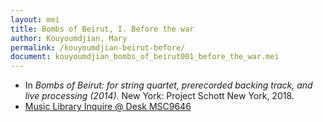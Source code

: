 ```yaml
---
layout: mei
title: Bombs of Beirut, I. Before the war
author: Kouyoumdjian, Mary
permalink: /kouyoumdjian-beirut-before/
document: kouyoumdjian_bombs_of_beirut001_before_the_war.mei
---
```


- In *Bombs of Beirut: for string quartet, prerecorded backing track, and live processing (2014).* New York: Project Schott New York, 2018.
- <a href="https://tufts.primo.exlibrisgroup.com/permalink/01TUN_INST/1kc9gia/alma991018697966703851" target="_blank">Music Library Inquire @ Desk MSC9646</a>
